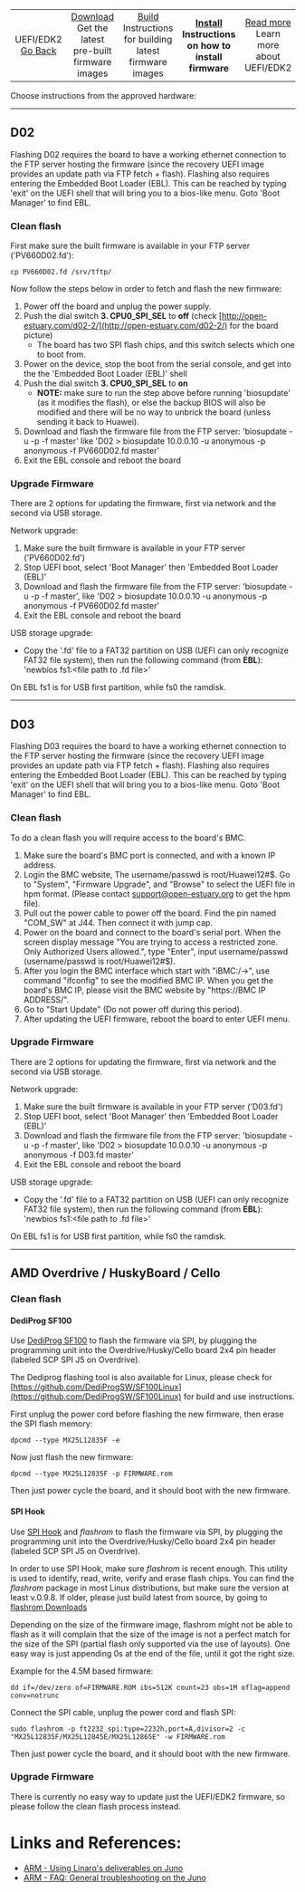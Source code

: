<table align="center">
<tr>
    <td align="center">UEFI/EDK2<br><a href="../README.md">Go Back</a></td>
    <td align="center"><a href="Download.md">Download</a><br>Get the latest pre-built firmware images</td>
    <td align="center"><a href="Build.md">Build</a><br>Instructions for building latest firmware images</td>
    <th align="center"><a href="Install.md">Install</a><br>Instructions on how to install firmware</td>
    <td align="center"><a href="README.md">Read more</a><br>Learn more about UEFI/EDK2</td>
</tr>
</table>

Choose instructions from the approved hardware:

***

## D02

Flashing D02 requires the board to have a working ethernet connection to the FTP server hosting the firmware (since the recovery UEFI image provides an update path via FTP fetch + flash). Flashing also requires entering the Embedded Boot Loader (EBL). This can be reached by typing 'exit' on the UEFI shell that will bring you to a bios-like menu. Goto 'Boot Manager' to find EBL.

### Clean flash

First make sure the built firmware is available in your FTP server ('PV660D02.fd'):

```shell
cp PV660D02.fd /srv/tftp/
```

Now follow the steps below in order to fetch and flash the new firmware:

1. Power off the board and unplug the power supply.
2. Push the dial switch **3. CPU0_SPI_SEL** to **off** (check [http://open-estuary.com/d02-2/](http://open-estuary.com/d02-2/) for the board picture)
   - The board has two SPI flash chips, and this switch selects which one to boot from.
3. Power on the device, stop the boot from the serial console, and get into the the 'Embedded Boot Loader (EBL)' shell
4. Push the dial switch **3. CPU0_SPI_SEL** to **on**
   - **NOTE:** make sure to run the step above before running 'biosupdate' (as it modifies the flash), or else the backup BIOS will also be modified and there will be no way to unbrick the board (unless sending it back to Huawei).
5. Download and flash the firmware file from the FTP server:
'biosupdate <server ip> -u <user> -p <password> -f <UEFI image file name> master' like
'D02 > biosupdate 10.0.0.10 -u anonymous -p anonymous -f PV660D02.fd master'
6. Exit the EBL console and reboot the board

### Upgrade Firmware

There are 2 options for updating the firmware, first via network and the second via USB storage.

Network upgrade:

1. Make sure the built firmware is available in your FTP server ('PV660D02.fd')
2. Stop UEFI boot, select 'Boot Manager' then 'Embedded Boot Loader (EBL)'
3. Download and flash the firmware file from the FTP server:
'biosupdate <server ip> -u <user> -p <password> -f <UEFI image file name> master', like
'D02 > biosupdate 10.0.0.10 -u anonymous -p anonymous -f PV660D02.fd master'
4. Exit the EBL console and reboot the board

USB storage upgrade:
- Copy the '.fd' file to a FAT32 partition on USB (UEFI can only recognize FAT32 file system), then run the following command (from **EBL**):
'newbios fs1:\<file path to .fd file>'

On EBL fs1 is for USB first partition, while fs0 the ramdisk.

***

## D03

Flashing D03 requires the board to have a working ethernet connection to the FTP server hosting the firmware (since the recovery UEFI image provides an update path via FTP fetch + flash). Flashing also requires entering the Embedded Boot Loader (EBL). This can be reached by typing 'exit' on the UEFI shell that will bring you to a bios-like menu. Goto 'Boot Manager' to find EBL.

### Clean flash

To do a clean flash you will require access to the board's BMC.

1. Make sure the board's BMC port is connected, and with a known IP address.
2. Login the BMC website, The username/passwd is root/Huawei12#$. Go to "System", "Firmware Upgrade", and "Browse" to select the UEFI file in hpm format. (Please contact support@open-estuary.org to get the hpm file).
3. Pull out the power cable to power off the board. Find the pin named "COM_SW" at J44. Then connect it with jump cap.
4. Power on the board and connect to the board's serial port. When the screen display message "You are trying to access a restricted zone. Only Authorized Users allowed.", type "Enter", input username/passwd (username/passwd is root/Huawei12#$).
5. After you login the BMC interface which start with "iBMC:/->", use command "ifconfig" to see the modified BMC IP. When you get the board's BMC IP, please visit the BMC website by "https://BMC IP ADDRESS/".
6. Go to "Start Update" (Do not power off during this period).
7. After updating the UEFI firmware, reboot the board to enter UEFI menu.

### Upgrade Firmware

There are 2 options for updating the firmware, first via network and the second via USB storage.

Network upgrade:

1. Make sure the built firmware is available in your FTP server ('D03.fd')
2. Stop UEFI boot, select 'Boot Manager' then 'Embedded Boot Loader (EBL)'
3. Download and flash the firmware file from the FTP server:
'biosupdate <server ip> -u <user> -p <password> -f <UEFI image file name> master', like
'D02 > biosupdate 10.0.0.10 -u anonymous -p anonymous -f D03.fd master'
4. Exit the EBL console and reboot the board

USB storage upgrade:
- Copy the '.fd' file to a FAT32 partition on USB (UEFI can only recognize FAT32 file system), then run the following command (from **EBL**):
'newbios fs1:\<file path to .fd file>'

On EBL fs1 is for USB first partition, while fs0 the ramdisk.

***

## AMD Overdrive / HuskyBoard / Cello

### Clean flash

#### DediProg SF100

Use [DediProg SF100](http://www.dediprog.com/pd/spi-flash-solution/sf100) to flash the firmware via SPI, by plugging the programming unit into the Overdrive/Husky/Cello board 2x4 pin header (labeled SCP SPI J5 on Overdrive).

The Dediprog flashing tool is also available for Linux, please check for [https://github.com/DediProgSW/SF100Linux](https://github.com/DediProgSW/SF100Linux) for build and use instructions.

First unplug the power cord before flashing the new firmware, then erase the SPI flash memory:

```shell
dpcmd --type MX25L12835F -e
```

Now just flash the new firmware:

```shell
dpcmd --type MX25L12835F -p FIRMWARE.rom
```

Then just power cycle the board, and it should boot with the new firmware.

#### SPI Hook

Use [SPI Hook](http://www.tincantools.com/SPI_Hook.html) and _flashrom_ to flash the firmware via SPI, by plugging the programming unit into the Overdrive/Husky/Cello board 2x4 pin header (labeled SCP SPI J5 on Overdrive).

In order to use SPI Hook, make sure _flashrom_ is recent enough. This utility is used to identify, read, write, verify and erase flash chips. You can find the _flashrom_ package in most Linux distributions, but make sure the version at least v.0.9.8. If older, please just build latest from source, by going to [flashrom Downloads](https://www.flashrom.org/Downloads)

Depending on the size of the firmware image, flashrom might not be able to flash as it will complain that the size of the image is not a perfect match for the size of the SPI (partial flash only supported via the use of layouts). One easy way is just appending 0s at the end of the file, until it got the right size.

Example for the 4.5M based firmware:

```shell
dd if=/dev/zero of=FIRMWARE.ROM ibs=512K count=23 obs=1M oflag=append conv=notrunc
```

Connect the SPI cable, unplug the power cord and flash SPI:

```shell
sudo flashrom -p ft2232_spi:type=2232h,port=A,divisor=2 -c "MX25L12835F/MX25L12845E/MX25L12865E" -w FIRMWARE.rom
```

Then just power cycle the board, and it should boot with the new firmware.

### Upgrade Firmware

There is currently no easy way to update just the UEFI/EDK2 firmware, so please follow the clean flash process instead.

# Links and References:

- [ARM - Using Linaro's deliverables on Juno](https://community.arm.com/docs/DOC-10804)
- [ARM - FAQ: General troubleshooting on the Juno](https://community.arm.com/docs/DOC-8396)
